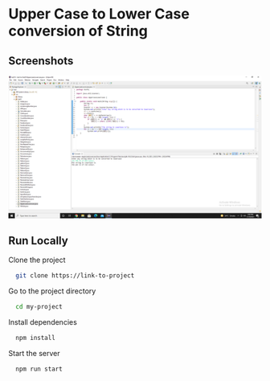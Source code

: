 
# Upper Case to Lower Case conversion of String

 
## Screenshots

![App Screenshot](https://github.com/Karishma290395/Upper-Case-to-Lower-Case-String/blob/main/Upper%20Case%20to%20Lower%20Case%20String.png)


## Run Locally

Clone the project

```bash
  git clone https://link-to-project
```

Go to the project directory

```bash
  cd my-project
```

Install dependencies

```bash
  npm install
```

Start the server

```bash
  npm run start
```

